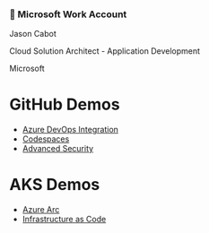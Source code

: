 ### 🏢 Microsoft Work Account

Jason Cabot

Cloud Solution Architect - Application Development

Microsoft


# GitHub Demos

* [Azure DevOps Integration](//github.com/jasoncabot-ms/devops-demo-react-app-api)
* [Codespaces](//github.com/jasoncabot-ms/devops-demo-codespaces)
* [Advanced Security](//github.com/jasoncabot-ms/devops-demo-code-scanning)

# AKS Demos

* [Azure Arc](//github.com/jasoncabot-ms/aks-arc-gitops)
* [Infrastructure as Code](//github.com/jasoncabot-ms/aks-infra)
